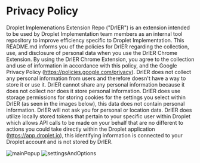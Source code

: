 # Privacy Policy
Droplet Implemenations Extension Repo ("DrIER") is an extension intended to be used by Droplet Implementation team members as an internal tool repository to improve efficiency specific to Droplet Implementation. This README.md informs you of the policies for DrIER regarding the collection, use, and disclosure of personal data when you use the DrIER Chrome Extension. By using the DrIER Chrome Extension, you agree to the collection and use of information in accordance with this policy, and the Google Privacy Policy (https://policies.google.com/privacy). DrIER does not collect any personal information from users and therefore doesn't have a way to store it or use it. DrIER cannot share any personal information because it does not collect nor does it store personal information. DrIER does use storage permissions for storing cookies for the settings you select within DrIER (as seen in the images below), this data does not contain personal information. DrIER will not ask you for personal or location data. DrIER does utilize locally stored tokens that pertain to your specific user within Droplet which allows API calls to be made on your behalf that are no different to actions you could take directly within the Droplet application (https://app.droplet.io), this identifying information is connected to your Droplet account and is not stored by DrIER.

![mainPopup](https://user-images.githubusercontent.com/106707550/185157114-275d1779-d62d-4094-ac97-e5a3937ec3d9.png) ![settingsAndOptions](https://user-images.githubusercontent.com/106707550/185157118-d25ab466-1890-4239-8d4f-2801a1878ad3.png)
